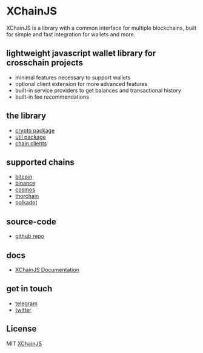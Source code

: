 # XChainJS

XChainJS is a library with a common interface for multiple blockchains, built for simple and fast integration for wallets and more. 

## lightweight javascript wallet library for crosschain projects
    
- minimal features necessary to support wallets
- optional client extension for more advanced features
- built-in service providers to get balances and transactional history
- built-in fee recommendations

## the library
- [crypto package](https://github.com/xchainjs/xchainjs-lib/tree/master/packages/xchain-crypto)
- [util package](https://github.com/xchainjs/xchainjs-lib/tree/master/packages/xchain-util)
- [chain clients](https://github.com/xchainjs/xchainjs-lib/tree/master/packages/xchain-client)

## supported chains
- [bitcoin](https://github.com/xchainjs/xchainjs-lib/tree/master/packages/xchain-bitcoin)
- [binance](https://github.com/xchainjs/xchainjs-lib/tree/master/packages/xchain-binance)
- [cosmos](https://github.com/xchainjs/xchainjs-lib/tree/master/packages/xchain-cosmos)
- [thorchain](https://github.com/xchainjs/xchainjs-lib/tree/master/packages/xchain-thorchain)
- [polkadot](https://github.com/xchainjs/xchainjs-lib/tree/master/packages/xchain-polkadot)

## source-code
- [github repo](https://github.com/xchainjs/xchainjs-lib)

## docs

- [XChainJS Documentation](https://xchainjs.github.io)

## get in touch
- [telegram](https://t.me/xchainjs)
- [twitter](https://twitter.com/xchainjs)

## License

MIT [XChainJS](https://github.com/xchainjs)
